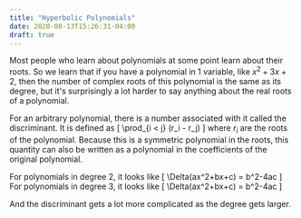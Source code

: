 ```yaml
---
title: "Hyperbolic Polynomials"
date: 2020-08-13T15:26:31-04:00
draft: true
---
```

Most people who learn about polynomials at some point learn about their roots.
So we learn that if you have a polynomial in 1 variable, like $x^2 + 3x + 2$, 
then the number of complex roots of this polynomial is the same as its degree,
but it's surprisingly a lot harder to say anything about the real roots of a polynomial.

For an arbitrary polynomial, there is a number associated with it called the
discriminant. It is defined as
\[
\prod_{i < j} (r_i - r_j)
\]
where $r_i$ are the roots of the polynomial. Because this is a symmetric polynomial
in the roots, this quantity can also be written as a polynomial in the coefficients
of the original polynomial.


For polynomials in degree 2, it looks like
\[
\Delta(ax^2+bx+c) = b^2-4ac
\]
For polynomials in degree 3, it looks like
\[
\Delta(ax^2+bx+c) = b^2-4ac
\]

And the discriminant gets a lot more complicated as the degree gets larger.

